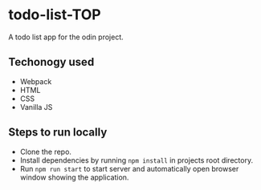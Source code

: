 # todo-list-TOP

A todo list app for the odin project.

## Techonogy used

- Webpack
- HTML
- CSS
- Vanilla JS

## Steps to run locally

- Clone the repo.
- Install dependencies by running `npm install` in projects root directory.
- Run `npm run start` to start server and automatically open browser window showing the application.
